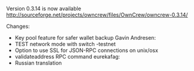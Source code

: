 Version 0.3.14 is now available
http://sourceforge.net/projects/owncrew/files/OwnCrew/owncrew-0.3.14/

Changes:
* Key pool feature for safer wallet backup
Gavin Andresen:
* TEST network mode with switch -testnet
* Option to use SSL for JSON-RPC connections on unix/osx
* validateaddress RPC command
eurekafag:
* Russian translation
